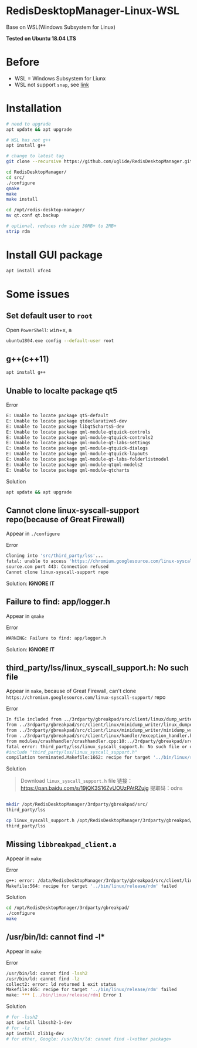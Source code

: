 
# RedisDesktopManager-Linux-WSL
Base on WSL(Windows Subsystem for Linux)

**Tested on Ubuntu 18.04 LTS**

# Before
- WSL = Windows Subsystem for Liunx
- WSL not support `snap`, see [link](https://forum.snapcraft.io/t/windows-subsystem-for-linux/216/10#post_10)

# Installation

```bash
# need to upgrade
apt update && apt upgrade

# WSL has not g++
apt install g++

# change to latest tag
git clone --recursive https://github.com/uglide/RedisDesktopManager.git -b 0.9.8

cd RedisDesktopManager/
cd src/
./configure
qmake
make
make install

cd /opt/redis-desktop-manager/
mv qt.conf qt.backup

# optional, reduces rdm size 30MB+ to 2MB+
strip rdm
```

# Install GUI package
```bash
apt install xfce4
```

# Some issues
## Set default user to `root`
Open `PowerShell`: <kbd>win</kbd>+<kbd>x</kbd>, <kbd>a</kbd>
```bash
ubuntu1804.exe config --default-user root
```

## g++(c++11)
```bash
apt install g++
```

## Unable to localte package qt5
Error
```bash
E: Unable to locate package qt5-default
E: Unable to locate package qtdeclarative5-dev
E: Unable to locate package libqt5charts5-dev
E: Unable to locate package qml-module-qtquick-controls
E: Unable to locate package qml-module-qtquick-controls2
E: Unable to locate package qml-module-qt-labs-settings
E: Unable to locate package qml-module-qtquick-dialogs
E: Unable to locate package qml-module-qtquick-layouts
E: Unable to locate package qml-module-qt-labs-folderlistmodel
E: Unable to locate package qml-module-qtqml-models2
E: Unable to locate package qml-module-qtcharts
```
Solution
```bash
apt update && apt upgrade
```

## Cannot clone linux-syscall-support repo(because of Great Firewall)
Appear in `./configure`

Error
```bash
Cloning into 'src/third_party/lss'...
fatal: unable to access 'https://chromium.googlesource.com/linux-syscall-support/': Failed to connect to chromium.google
source.com port 443: Connection refused
Cannot clone linux-syscall-support repo
```
Solution: **IGNORE IT**

## Failure to find: app/logger.h
Appear in `qmake`

Error
```bash
WARNING: Failure to find: app/logger.h
```

Solution: **IGNORE IT**

## third_party/lss/linux_syscall_support.h: No such file
Appear in `make`, because of Great Firewall, can't clone `https://chromium.googlesource.com/linux-syscall-support/` repo

Error
```bash
In file included from ../3rdparty/gbreakpad/src/client/linux/dump_writer_common/thread_info.h:37:0,                 
from ../3rdparty/gbreakpad/src/client/linux/minidump_writer/linux_dumper.h:51,                 
from ../3rdparty/gbreakpad/src/client/linux/minidump_writer/minidump_writer.h:41,                 
from ../3rdparty/gbreakpad/src/client/linux/handler/exception_handler.h:42,                 
from modules/crashhandler/crashhandler.cpp:10:../3rdparty/gbreakpad/src/common/memory_allocator.h:50:10: 
fatal error: third_party/lss/linux_syscall_support.h: No such file or directory 
#include "third_party/lss/linux_syscall_support.h"          
compilation terminated.Makefile:1662: recipe for target '../bin/linux/release/obj/crashhandler.o' failedmake: *** [../bin/linux/release/obj/crashhandler.o] Error 1
```

Solution
> Download `linux_syscall_support.h` file 
> 链接：https://pan.baidu.com/s/19jQK3S16ZvUOUzPAtRZujg 
> 提取码：odns
```bash

mkdir /opt/RedisDesktopManager/3rdparty/gbreakpad/src/
third_party/lss

cp linux_syscall_support.h /opt/RedisDesktopManager/3rdparty/gbreakpad/src/
third_party/lss
```



## Missing `libbreakpad_client.a`
Appear in `make`

Error
```bash
g++: error: /data/RedisDesktopManager/3rdparty/gbreakpad/src/client/linux/libbreakpad_client.a: No such file or directory
Makefile:564: recipe for target '../bin/linux/release/rdm' failed
```
Solution
```bash
cd /opt/RedisDesktopManager/3rdparty/gbreakpad/
./configure
make
```

## /usr/bin/ld: cannot find -l*
Appear in `make`

Error
```bash
/usr/bin/ld: cannot find -lssh2
/usr/bin/ld: cannot find -lz
collect2: error: ld returned 1 exit status
Makefile:465: recipe for target '../bin/linux/release/rdm' failed
make: *** [../bin/linux/release/rdm] Error 1
```
Solution
```bash
# for -lssh2
apt install libssh2-1-dev
# for -lz
apt install zlib1g-dev
# for other, Google: /usr/bin/ld: cannot find -l<other package>
```

